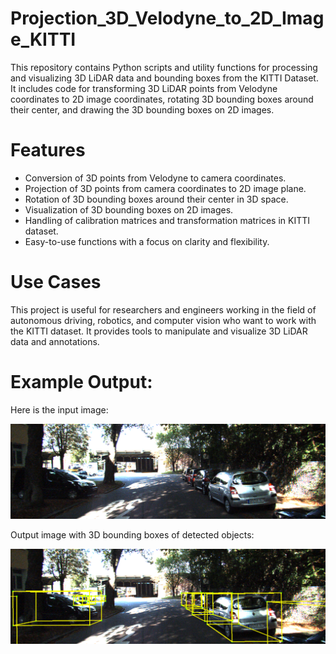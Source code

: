 # Projection_3D_Velodyne_to_2D_Image_KITTI
This repository contains Python scripts and utility functions for processing and visualizing 3D LiDAR data and bounding boxes from the KITTI Dataset. It includes code for transforming 3D LiDAR points from Velodyne coordinates to 2D image coordinates, rotating 3D bounding boxes around their center, and drawing the 3D bounding boxes on 2D images.

# Features
* Conversion of 3D points from Velodyne to camera coordinates.
* Projection of 3D points from camera coordinates to 2D image plane.
* Rotation of 3D bounding boxes around their center in 3D space.
* Visualization of 3D bounding boxes on 2D images.
* Handling of calibration matrices and transformation matrices in KITTI dataset.
* Easy-to-use functions with a focus on clarity and flexibility.
# Use Cases
This project is useful for researchers and engineers working in the field of autonomous driving, robotics, and computer vision who want to work with the KITTI dataset. It provides tools to manipulate and visualize 3D LiDAR data and annotations.

# Example Output:
Here is the input image:

![Alt text](000005.png)

Output image with 3D bounding boxes of detected objects:

![Alt text](image_5_output.png)


